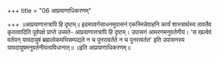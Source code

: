 +++
title = "06 आप्रयाणाधिकरणम्"

+++
॥आप्रयाणात्तत्रापि हि दृष्टम्॥ इदमपवर्गसाधनमुपासनं एकस्मिन्नेवाहनि कार्यं शास्त्रार्थस्य तावतैव कृतत्वादिति पूर्वपक्षे प्राप्ते उच्यते- आप्रयाणात्तत्रापि हि दृष्टम्। उपासनं आमरणमनुवर्तनीयं। 'स खल्वेवं वर्तयन् यावदायुषं ब्रह्मलोकमभिसम्पद्यते न च पुनरावर्तते न च पुनरावर्तत' इति उपासनस्य यावदायुषमनुवर्तनीयत्वविधानात्॥ ॥इति आप्रयाणाधिकरणम्॥